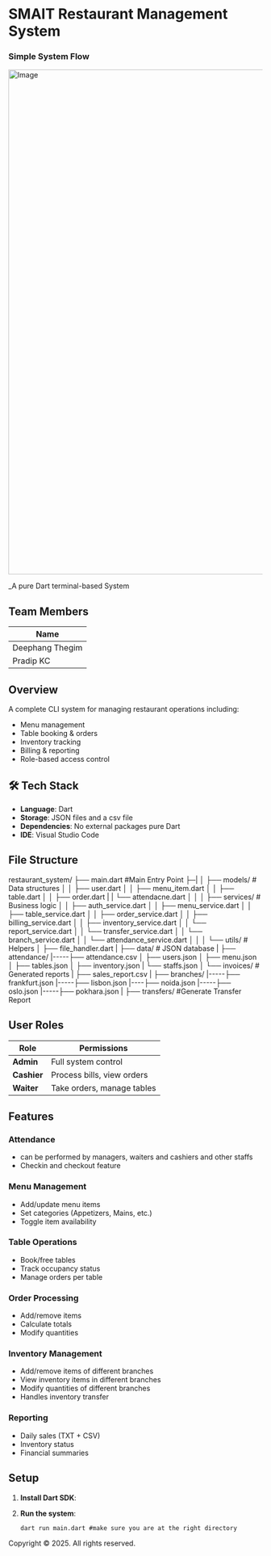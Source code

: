 # SMAIT Restaurant Management System

### Simple System Flow

<img width="1000" height="1000" alt="Image" src="https://github.com/user-attachments/assets/91d91efe-e2f1-4df6-a545-676280c654b8" />

\_A pure Dart terminal-based System

## Team Members

| Name            |
| --------------- |
| Deephang Thegim |
| Pradip KC       |

## Overview

A complete CLI system for managing restaurant operations including:

- Menu management
- Table booking & orders
- Inventory tracking
- Billing & reporting
- Role-based access control

## 🛠️ Tech Stack

- **Language**: Dart
- **Storage**: JSON files and a csv file
- **Dependencies**: No external packages pure Dart
- **IDE**: Visual Studio Code

## File Structure

restaurant_system/
├── main.dart #Main Entry Point
├─|
│ ├── models/ # Data structures
│ │ ├── user.dart
│ │ ├── menu_item.dart
│ │ ├── table.dart
│ │ ├── order.dart
| | └── attendacne.dart
│ │
│ ├── services/ # Business logic
│ │ ├── auth_service.dart
│ │ ├── menu_service.dart
│ │ ├── table_service.dart
│ │ ├── order_service.dart
│ │ ├── billing_service.dart
│ │ ├── inventory_service.dart
│ │ └── report_service.dart
│ │ └── transfer_service.dart
│ │ └── branch_service.dart
│ │ └── attendance_service.dart
│ │
│ └── utils/ # Helpers
│ ├── file_handler.dart
|
├── data/ # JSON database
| ├── attendance/
|-----├── attendance.csv
│ ├── users.json
│ ├── menu.json
│ ├── tables.json
│ ├── inventory.json
| └── staffs.json
│ └── invoices/ # Generated reports
| ├── sales_report.csv
| ├── branches/
|-----├── frankfurt.json
|-----├── lisbon.json
|----├── noida.json
|-----├── oslo.json
|-----├── pokhara.json
| ├── transfers/ #Generate Transfer Report

## User Roles

| Role        | Permissions                |
| ----------- | -------------------------- |
| **Admin**   | Full system control        |
| **Cashier** | Process bills, view orders |
| **Waiter**  | Take orders, manage tables |

## Features

### Attendance
- can be performed by managers, waiters and cashiers and other staffs
- Checkin and checkout feature


### Menu Management

- Add/update menu items
- Set categories (Appetizers, Mains, etc.)
- Toggle item availability

### Table Operations

- Book/free tables
- Track occupancy status
- Manage orders per table

### Order Processing

- Add/remove items
- Calculate totals
- Modify quantities

### Inventory Management 

- Add/remove items of different branches
- View inventory items in different branches
- Modify quantities of different branches
- Handles inventory transfer

### Reporting

- Daily sales (TXT + CSV)
- Inventory status
- Financial summaries

## Setup

1. **Install Dart SDK**:

2. **Run the system**:
   ```cmd
   dart run main.dart #make sure you are at the right directory
   ```

Copyright © 2025. All rights reserved.
